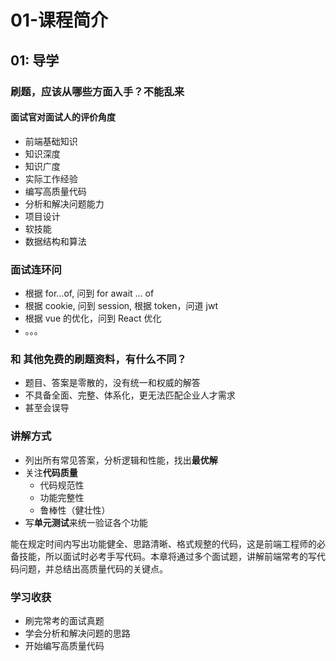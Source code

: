# 01-课程简介

## 01: 导学

### 刷题，应该从哪些方面入手？不能乱来

#### 面试官对面试人的评价角度

- 前端基础知识
- 知识深度
- 知识广度
- 实际工作经验
- 编写高质量代码
- 分析和解决问题能力
- 项目设计
- 软技能
- 数据结构和算法

### 面试连环问

- 根据 for...of, 问到 for await ... of
- 根据 cookie, 问到 session, 根据 token，问道 jwt
- 根据 vue 的优化，问到 React 优化
- 。。。

### 和 其他免费的刷题资料，有什么不同？

- 题目、答案是零散的，没有统一和权威的解答
- 不具备全面、完整、体系化，更无法匹配企业人才需求
- 甚至会误导

### 讲解方式

- 列出所有常见答案，分析逻辑和性能，找出**最优解**
- 关注**代码质量**
  - 代码规范性
  - 功能完整性
  - 鲁棒性（健壮性）
- 写**单元测试**来统一验证各个功能

能在规定时间内写出功能健全、思路清晰、格式规整的代码，这是前端工程师的必备技能，所以面试时必考手写代码。本章将通过多个面试题，讲解前端常考的写代码问题，并总结出高质量代码的关键点。

### 学习收获

- 刷完常考的面试真题
- 学会分析和解决问题的思路
- 开始编写高质量代码
